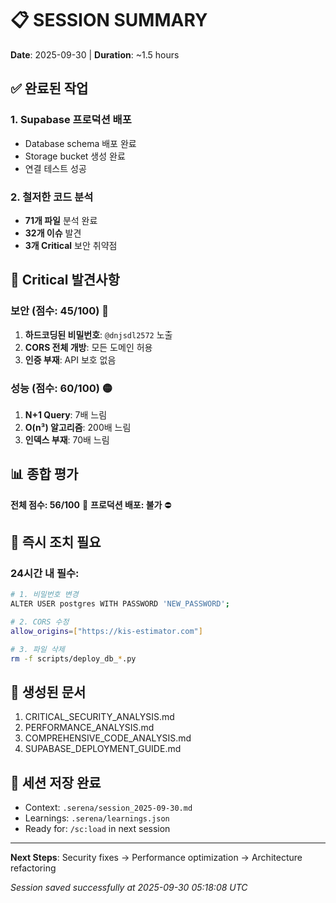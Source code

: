 # 📋 SESSION SUMMARY
**Date**: 2025-09-30 | **Duration**: ~1.5 hours

## ✅ 완료된 작업

### 1. Supabase 프로덕션 배포
- Database schema 배포 완료
- Storage bucket 생성 완료
- 연결 테스트 성공

### 2. 철저한 코드 분석
- **71개 파일** 분석 완료
- **32개 이슈** 발견
- **3개 Critical** 보안 취약점

## 🚨 Critical 발견사항

### 보안 (점수: 45/100) 🔴
1. **하드코딩된 비밀번호**: `@dnjsdl2572` 노출
2. **CORS 전체 개방**: 모든 도메인 허용
3. **인증 부재**: API 보호 없음

### 성능 (점수: 60/100) 🟡
1. **N+1 Query**: 7배 느림
2. **O(n³) 알고리즘**: 200배 느림
3. **인덱스 부재**: 70배 느림

## 📊 종합 평가

**전체 점수: 56/100** 🔴
**프로덕션 배포: 불가** ⛔

## 🎯 즉시 조치 필요

### 24시간 내 필수:
```bash
# 1. 비밀번호 변경
ALTER USER postgres WITH PASSWORD 'NEW_PASSWORD';

# 2. CORS 수정
allow_origins=["https://kis-estimator.com"]

# 3. 파일 삭제
rm -f scripts/deploy_db_*.py
```

## 📁 생성된 문서
1. CRITICAL_SECURITY_ANALYSIS.md
2. PERFORMANCE_ANALYSIS.md
3. COMPREHENSIVE_CODE_ANALYSIS.md
4. SUPABASE_DEPLOYMENT_GUIDE.md

## 💾 세션 저장 완료
- Context: `.serena/session_2025-09-30.md`
- Learnings: `.serena/learnings.json`
- Ready for: `/sc:load` in next session

---

**Next Steps**: Security fixes → Performance optimization → Architecture refactoring

*Session saved successfully at 2025-09-30 05:18:08 UTC*